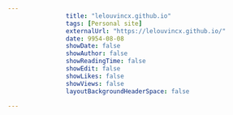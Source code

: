 ---
                title: "lelouvincx.github.io"
                tags: [Personal site]
                externalUrl: "https://lelouvincx.github.io/"
                date: 9954-08-08
                showDate: false
                showAuthor: false
                showReadingTime: false
                showEdit: false
                showLikes: false
                showViews: false
                layoutBackgroundHeaderSpace: false
                ---

